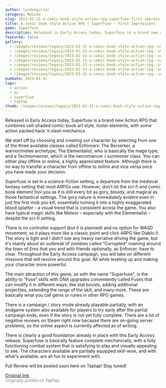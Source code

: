 ```yaml
---
author: lyndonguitar
category: Review
slug: 2023-01-31-a-comic-book-style-action-rpg-superfuse-first-impressions
title: A comic book style Action RPG | Superfuse - First Impressions
game: Superfuse
description: Released in Early Access today, Superfuse is a brand new Action RPG that combines cell-shaded comic-book art style, looter elements, with some action packed hack ’n slash mechanics.
featured: false
gallery:
  - /images/reviews/legacy/2023-01-31-a-comic-book-style-action-rpg--superfuse---first-impressions-0.avif
  - /images/reviews/legacy/2023-01-31-a-comic-book-style-action-rpg--superfuse---first-impressions-1.avif
  - /images/reviews/legacy/2023-01-31-a-comic-book-style-action-rpg--superfuse---first-impressions-2.avif
  - /images/reviews/legacy/2023-01-31-a-comic-book-style-action-rpg--superfuse---first-impressions-3.avif
  - /images/reviews/legacy/2023-01-31-a-comic-book-style-action-rpg--superfuse---first-impressions-4.avif
  - /images/reviews/legacy/2023-01-31-a-comic-book-style-action-rpg--superfuse---first-impressions-5.avif
  - /images/reviews/legacy/2023-01-31-a-comic-book-style-action-rpg--superfuse---first-impressions-6.avif
pubDate: 2023-01-31
tags:
  - action
  - pc
  - superfuse
  - taptap
thumb: /images/reviews/legacy/2023-01-31-a-comic-book-style-action-rpg--superfuse---first-impressions-0.avif
---
```


Released in Early Access today, Superfuse is a brand new Action RPG that combines cell-shaded comic-book art style, looter elements, with some action packed hack ’n slash mechanics.

We start off by choosing and creating our character by selecting from one of the three available classes called Enforcers: The Berserker, a warrior/melee archetype; The Elementalist, who is basically the mage type; and a Technomancer, which is the necromancer / summoner class. You can either play offline or online, a highly appreciated feature. Although there is no way to transfer a character from offline to online and vice versa once you have made your decision.

Superfuse is set in a science-fiction setting, a departure from the medieval fantasy setting that most ARPGs use. However, don’t let the sci-fi and comic book element fool you as it is still every bit as gory, bloody, and magical as those fantastical settings. The gory nature is immediately evident even in just the first mob you kill, essentially turning it into a highly exaggerated blood splatter - a visual trend that is consistent across the game. You also have typical magic skills like Meteor – especially with the Elementalist – despite the sci-fi setting.

There is no controller support (but it is planned) and no option for WASD movement, so it plays more like a classic point and click ARPG like Diablo II. The story is light and I didn’t see any heavy narrative driving the game, but it's mainly about an outbreak of zombies called “Corrupted” roaming around the town of Eros that you and with friends optionally, as Enforcer, have to clear. Throughout the Early Access campaign, you will take on different missions that will revolve around this goal. All while leveling up and making your character more powerful.

The main attraction of this game, as with the name "Superfuse", is the ability to “Fuse” skills with DNA upgrades conveniently called Fuses that can modify it in different ways; like stat boosts, adding additional projectiles, extending the range of the skill, and many more. These are basically what you call gems or runes in other RPG games.

There is a campaign / story mode already playable partially, with an endgame system also available for players to try early after the partial campaign ends, even if the story is not yet fully complete. There are a lot of negative reviews on Steam right now because there are on-going server problems, so the online aspect is currently affected as of writing.

There is clearly a good foundation already in place with this Early Access release. Superfuse is basically feature complete mechanically, with a fully functioning combat system that is satisfying to play and visually appealing to see. The characters available are partially equipped skill-wise, and with what's available, are all fun to experiment with.

Full Review will be posted soon here on Taptap! Stay tuned!

[Original link](https://www.taptap.io/post/4402118)<br><span style="font-size: 0.95em; color: #888;">Originally posted on TapTap.</span>